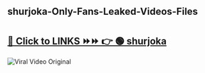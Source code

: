 
 ## shurjoka-Only-Fans-Leaked-Videos-Files

# <h2><a href="https://mediaupload.pro?shurjoka">🔗 Click to LINKS ⏩⏩ 👉 🟢 shurjoka </a></h2>

<a href="https://mediaupload.pro?shurjoka" rel="nofollow" data-target="animated-image.originalLink"><img src="https://i.ibb.co.com/xMMVF88/686577567.gif" alt="Viral Video Original" style="max-width: 100%; display: inline-block;" data-target="animated-image.originalImage"></a>